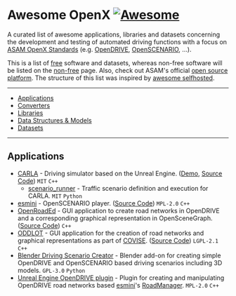 # Awesome OpenX [![Awesome](https://awesome.re/badge-flat2.svg)](https://awesome.re)

A curated list of awesome applications, libraries and datasets concerning the development and testing of automated driving functions with a focus on [ASAM OpenX Standards](https://www.asam.net/standards/) (e.g. [OpenDRIVE](https://www.asam.net/standards/detail/opendrive/), [OpenSCENARIO](https://www.asam.net/standards/detail/openscenario/), ...).

This is a list of [free](https://en.wikipedia.org/wiki/Free_software) software and datasets, whereas non-free software will be listed on the [non-free](non-free.md) page.
Also, check out ASAM's official [open source platform](https://github.com/asam-oss).
The structure of this list was inspired by [awesome selfhosted](https://github.com/awesome-selfhosted/awesome-selfhosted).

--------------------

- [Applications](#applications)
- [Converters](#converters)
- [Libraries](#libraries)
- [Data Structures & Models](#data-structures--models)
- [Datasets](#datasets)

--------------------

## Applications

- [CARLA](https://carla.org/) - Driving simulator based on the Unreal Engine. ([Demo](https://www.youtube.com/watch?v=7jej46ALVRE), [Source Code](https://github.com/carla-simulator/carla)) `MIT` `C++`
  - [scenario_runner](https://github.com/carla-simulator/scenario_runner) - Traffic scenario definition and execution for CARLA. `MIT` `Python`
- [esmini](https://github.com/esmini/esmini) - OpenSCENARIO player. ([Source Code](https://github.com/esmini/esmini)) `MPL-2.0` `C++`
- [OpenRoadEd](https://github.com/fhwedel-hoe/OpenRoadEd) - GUI application to create road networks in OpenDRIVE and a corresponding graphical representation in OpenSceneGraph. ([Source Code](https://github.com/fhwedel-hoe/OpenRoadEd)) `C++`
- [ODDLOT](https://www.hlrs.de/solutions-services/service-portfolio/visualization/driving-simulator/oddlot/) - GUI application for the creation of road networks and graphical representations as part of [COVISE](https://www.hlrs.de/covise/). ([Source Code](https://github.com/hlrs-vis/covise/tree/master/src/OpenCOVER/DrivingSim/oddlot)) `LGPL-2.1` `C++`
- [Blender Driving Scenario Creator](https://github.com/johschmitz/blender-driving-scenario-creator) - Blender add-on for creating simple OpenDRIVE and OpenSCENARIO based driving scenarios including 3D models. `GPL-3.0` `Python`
- [Unreal Engine OpenDRIVE plugin](https://github.com/brifsttar/OpenDRIVE) - Plugin for creating and manipulating OpenDRIVE road networks based [esmini](https://github.com/esmini/esmini)'s [RoadManager](https://github.com/esmini/esmini/tree/master/EnvironmentSimulator/Modules/RoadManager). `MPL-2.0` `C++`

## Converters

- [r:trån](https://rtron.io) - Transformer of OpenDRIVE geometries and semantics to CityGML enabling the usage of the [3dcitydb](https://github.com/3dcitydb/3dcitydb), [FME](https://www.safe.com/fme/) and much more. ([Source Code](https://github.com/tum-gis/rtron), [Demos](https://rtron.io)) `Apache-2.0` `Kotlin`
- [OpenDRIVE2Lanelet Converter](https://commonroad.in.tum.de/opendrive_lanelet_converter) - Python converter of OpenDRIVE datasets to the Lanelet format as part of the [CommonRoad](https://commonroad.in.tum.de) project. ([Source Code](https://gitlab.lrz.de/tum-cps/opendrive2lanelet/-/tree/master)) `GPL-3.0` `Python`
- [GDAL Driver](https://github.com/DLR-TS/gdal) - OpenDRIVE driver for the library [GDAL](https://gdal.org) (translation of raster and vector geospatial data). `C++`
- [osm2opendrive](https://github.com/CWGran/osm2opendrive) - Tool for generating OpenDRIVE datasets from OpenStreetMap data. `GPL-3.0` `Python`
- [osm2xodr](https://github.com/JHMeusener/osm2xodr) - Tool for generating OpenDRIVE datasets from OpenStreetMap data. `GPL-3.0` `Python`

## Libraries

- OpenDRIVE
  - [pyeulerspiral](https://github.com/stefan-urban/pyeulerspiral) - Python implementation of euler spirals (clothoids). `MIT` `Python`
  - [C++ Object Structures](https://github.com/DLR-TS/xodr) - Data structures of OpenDRIVE 1.4 in C++. `Apache-2.0` `C++`
  - [odrSpiral](https://github.com/DLR-TS/odrSpiral) - C++ implementation of euler spirals (clothoids). `Apache-2.0` `C++`
- OpenSCENARIO
  - [openscenario.api.test](https://github.com/RA-Consulting-GmbH/openscenario.api.test) - Java library for reading and processing scenarios (C++ in progress). `Apache-2.0` `Java`
- OpenSCENARIO + OpenDRIVE
  - [scenariogeneration](https://github.com/pyoscx/scenariogeneration) - Python wrapper for parametrizing and generating linked OpenSCENARIO and OpenDRIVE datasets (formerly known as [pyodrx](https://github.com/pyoscx/pyodrx) & [pyoscx](https://github.com/pyoscx/pyoscx) project). `MPL-2.0` `Python`

## Data Structures & Models

- [OpenMaterial](https://github.com/LudwigFriedmann/OpenMaterial) - [glTF](https://github.com/KhronosGroup/glTF) extension for physical material properties in 3D models with pathtracer implementation. `MPL-2.0` `JSON`
- [Open Simulation Interface (OSI)](https://opensimulationinterface.github.io/osi-documentation/) - Generic interface based on [protobuf](https://github.com/protocolbuffers/protobuf) for the environmental perception of automated driving functions in virtual scenarios. ([Source Code](https://github.com/OpenSimulationInterface/open-simulation-interface)) `MPL-2.0`

## Datasets

- OpenDRIVE
  - [ASAM OpenDRIVE 1.6](https://www.asam.net/standards/detail/opendrive/) - Along with the official standard specification, example OpenDRIVE 1.6 datasets are distributed by ASAM.
  - [3D Mapping Solutions](https://www.3d-mapping.de/en/customer-area/) - Seven surveyed tracks in OpenDRIVE and partly in OpenCRG, including a complex intersection and the inner city of Ingolstadt (complementary to [LoD3 models](https://github.com/savenow/lod3-road-space-models)). `CC-BY-NC-SA-4.0`
  - [Atlatec](https://www.atlatec.de/getsampledata.html) - Surveyed tracks in San Francisco and in Spain along with 3D models by the company Atlatec GmbH.
  - [Brunswick](https://zenodo.org/record/4043193) - Inner ring road of Brunswick surveyed in 2012 by 3D Mapping Solutions. `CC-BY-4.0`
  - [CARLA](https://github.com/carla-simulator/opendrive-test-files) - A set of seven road networks generated with MathWorks RoadRunner.
  - [esmini](https://github.com/esmini/esmini/tree/master/resources/xodr) - Sample datasets distributed as part of esmini project.
  - [ODDLOT](https://github.com/hlrs-vis/covise/tree/master/src/OpenCOVER/DrivingSim/oddlot/samples) - Sample datasets distributed as part of ODDLOT project.
- OpenSCENARIO
  - [OSC-ALKS-scenarios](https://github.com/asam-oss/OSC-ALKS-scenarios) - Test scenarios for the approval of an "Automated Lane Keeping System" on motorways according to the [ALKS Regulation UN R157](https://undocs.org/ECE/TRANS/WP.29/2020/81). `CC-BY-SA-4.0`
